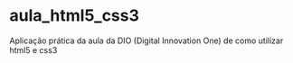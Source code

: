 # aula_html5_css3
Aplicação prática da aula da DIO (Digital Innovation One) de como utilizar html5 e css3 
